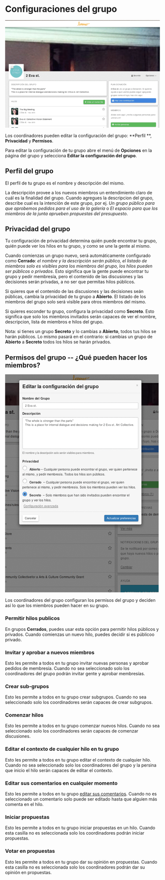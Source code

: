 # Configuraciones del grupo

<img class="screenshot" alt="Group options dropdown" src="editar_configuracion_grupal.gif" />

Los coordinadores pueden editar la configuración del grupo: **Perfil **, **Privacidad** y **Permisos**.

Para editar la configuración de tu grupo abre el menú de **Opciones** en la página del grupo y selecciona **Editar la configuración del grupo**.

## Perfil del grupo

El perfil de tu grupo es el nombre y descripción del mismo.

La descripción provee a los nuevos miembros un entendimiento claro de cuál es la finalidad del grupo. Cuando agregues la descripcion del grupo, describe cual es la intención de este grupo, por ej. *Un grupo público para que aprobemos pedidos para el uso de la galería* o *El espacio para que los miembros de la junta aprueben propuestas del presupuesto*.

## Privacidad del grupo

Tu configuración de privacidad determina quién puede encontrar tu grupo, quién puede ver los hilos en tu grupo, y como se une la gente al mismo.

Cuando comienzas un grupo nuevo, será automáticamente configurado como **Cerrado**: *el nombre y la descripción serán público, el listado de miembros solo es visibles para los miembros del grupo, los hilos pueden ser públicos o privados*. Esto significa que la gente puede encontrar tu grupo y pedir membresía, pero el contenido de las discusiones y las decisiones serán privadas, a no ser que permitas hilos públicos.

Si quieres que el contenido de las discusiones y las decisiones seán públicas, cambia la privacidad de tu grupo a **Abierto**. El listado de los miembros del grupo solo será visible para otros miembros del mismo.

Si quieres esconder tu grupo, configura la privacidad como **Secreto**. Esto significa que solo los miembros invitados serán capaces de ver el nombre, descripcion, lista de miembros e hilos del grupo.

Nota: si tienes un grupo **Secreto** y lo cambias a **Abierto**, todos tus hilos se harán públicos. Lo mismo pasará en el contrario: si cambias un grupo de **Abierto** a **Secreto** todos los hilos se harán privados.


## Permisos del grupo -- ¿Qué pueden hacer los miembros?

<img class="screenshot" alt="Group options dropdown" src="editar_permisos.gif" />

Los coordinadores del grupo configuran los permisos del grupo y deciden así lo que los miembros pueden hacer en su grupo.

### Permitir hilos publicos

En grupos **Cerrados**, puedes usar esta opción para permitir hilos públicos y privados.
Cuando comienzas un nuevo hilo, puedes decidir si es públicoo privado.

### Invitar y aprobar a nuevos miembros

Esto les permite a todos en tu grupo invitar nuevas personas y aprobar pedidos de membresía.
Cuando no sea seleccionado solo los coordinadores del grupo podrán invitar gente y aprobar membresías.

### Crear sub-grupos

Esto les permite a todos en tu grupo crear subgrupos. Cuando no sea seleccionado solo los coordinadores serán capaces de crear subgrupos.

### Comenzar hilos

Esto les permite a todos en tu grupo comenzar nuevos hilos. Cuando no sea seleccionado solo los coordinadores serán capaces de comenzar discusiones.

### Editar el contexto de cualquier hilo en tu grupo

Esto les permite a todos en tu grupo editar el contexto de cualquier hilo. Cuando no sea seleccionado solo los coordinadores del grupo y la persina que inicio el hilo serán capaces de editar el contexto.

### Editar sus comentarios en cualquier momento

Esto les permite a todos en tu grupo [editar sus comentarios](comments.html#editing-a-comment).
Cuando no es seleccionado un comentario solo puede ser editado hasta que alguien más comenta en el hilo.

### Iniciar propuestas

Esto les permite a todos en tu grupo iniciar propuestas en un hilo. Cuando esta casilla no es seleccionada solo los coordinadores podrán iniciar propuestas.

### Votar en propuestas

Esto les permite a todos en tu grupo dar su opinión en propuestas. Cuando esta casilla no es seleccionada solo los coordinadores podrán dar su opinión en propuestas.
